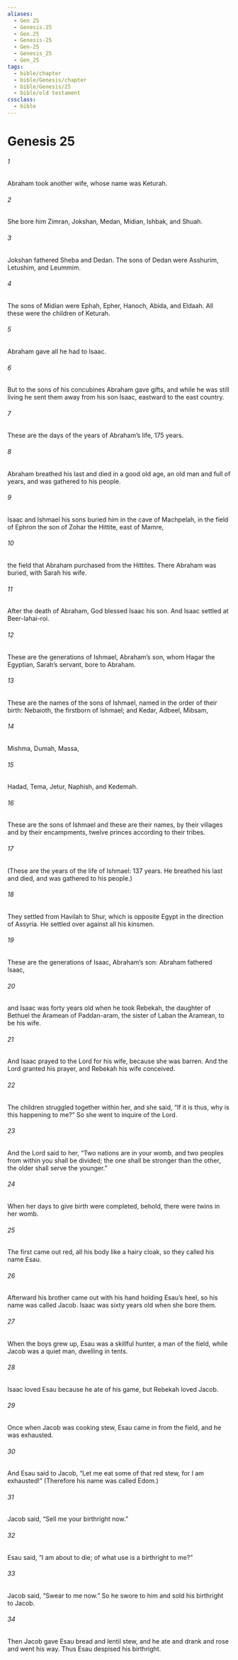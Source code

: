 ```yaml
---
aliases:
  - Gen 25
  - Genesis.25
  - Gen.25
  - Genesis-25
  - Gen-25
  - Genesis_25
  - Gen_25
tags:
  - bible/chapter
  - bible/Genesis/chapter
  - bible/Genesis/25
  - bible/old testament
cssclass:
  - bible
---
```


# Genesis 25

###### 1
Abraham took another wife, whose name was Keturah.
###### 2
She bore him Zimran, Jokshan, Medan, Midian, Ishbak, and Shuah.
###### 3
Jokshan fathered Sheba and Dedan. The sons of Dedan were Asshurim, Letushim, and Leummim.
###### 4
The sons of Midian were Ephah, Epher, Hanoch, Abida, and Eldaah. All these were the children of Keturah.
###### 5
Abraham gave all he had to Isaac.
###### 6
But to the sons of his concubines Abraham gave gifts, and while he was still living he sent them away from his son Isaac, eastward to the east country.
###### 7
These are the days of the years of Abraham’s life, 175 years.
###### 8
Abraham breathed his last and died in a good old age, an old man and full of years, and was gathered to his people.
###### 9
Isaac and Ishmael his sons buried him in the cave of Machpelah, in the field of Ephron the son of Zohar the Hittite, east of Mamre,
###### 10
the field that Abraham purchased from the Hittites. There Abraham was buried, with Sarah his wife.
###### 11
After the death of Abraham, God blessed Isaac his son. And Isaac settled at Beer-lahai-roi.
###### 12
These are the generations of Ishmael, Abraham’s son, whom Hagar the Egyptian, Sarah’s servant, bore to Abraham.
###### 13
These are the names of the sons of Ishmael, named in the order of their birth: Nebaioth, the firstborn of Ishmael; and Kedar, Adbeel, Mibsam,
###### 14
Mishma, Dumah, Massa,
###### 15
Hadad, Tema, Jetur, Naphish, and Kedemah.
###### 16
These are the sons of Ishmael and these are their names, by their villages and by their encampments, twelve princes according to their tribes.
###### 17
(These are the years of the life of Ishmael: 137 years. He breathed his last and died, and was gathered to his people.)
###### 18
They settled from Havilah to Shur, which is opposite Egypt in the direction of Assyria. He settled over against all his kinsmen.
###### 19
These are the generations of Isaac, Abraham’s son: Abraham fathered Isaac,
###### 20
and Isaac was forty years old when he took Rebekah, the daughter of Bethuel the Aramean of Paddan-aram, the sister of Laban the Aramean, to be his wife.
###### 21
And Isaac prayed to the Lord for his wife, because she was barren. And the Lord granted his prayer, and Rebekah his wife conceived.
###### 22
The children struggled together within her, and she said, “If it is thus, why is this happening to me?” So she went to inquire of the Lord.
###### 23
And the Lord said to her,   “Two nations are in your womb, and two peoples from within you shall be divided;   the one shall be stronger than the other,   the older shall serve the younger.”
###### 24
When her days to give birth were completed, behold, there were twins in her womb.
###### 25
The first came out red, all his body like a hairy cloak, so they called his name Esau.
###### 26
Afterward his brother came out with his hand holding Esau’s heel, so his name was called Jacob. Isaac was sixty years old when she bore them.
###### 27
When the boys grew up, Esau was a skillful hunter, a man of the field, while Jacob was a quiet man, dwelling in tents.
###### 28
Isaac loved Esau because he ate of his game, but Rebekah loved Jacob.
###### 29
Once when Jacob was cooking stew, Esau came in from the field, and he was exhausted.
###### 30
And Esau said to Jacob, “Let me eat some of that red stew, for I am exhausted!” (Therefore his name was called Edom.)
###### 31
Jacob said, “Sell me your birthright now.”
###### 32
Esau said, “I am about to die; of what use is a birthright to me?”
###### 33
Jacob said, “Swear to me now.” So he swore to him and sold his birthright to Jacob.
###### 34
Then Jacob gave Esau bread and lentil stew, and he ate and drank and rose and went his way. Thus Esau despised his birthright.


